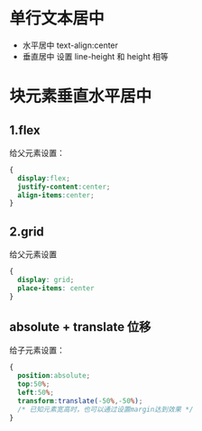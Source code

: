# 单行文本居中
- 水平居中 text-align:center
- 垂直居中 设置 line-height 和 height 相等
# 块元素垂直水平居中
## 1.flex
给父元素设置：
```css
{
  display:flex;
  justify-content:center;
  align-items:center;
}
```
## 2.grid
给父元素设置
```css
{
  display: grid;
  place-items: center
}
```
## absolute + translate 位移
给子元素设置：
```css
{
  position:absolute;
  top:50%;
  left:50%;
  transform:translate(-50%,-50%);
  /* 已知元素宽高时，也可以通过设置margin达到效果 */
}
```